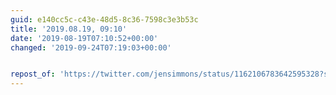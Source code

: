 ```yaml
---
guid: e140cc5c-c43e-48d5-8c36-7598c3e3b53c
title: '2019.08.19, 09:10'
date: '2019-08-19T07:10:52+00:00'
changed: '2019-09-24T07:19:03+00:00'


repost_of: 'https://twitter.com/jensimmons/status/1162106783642595328?s=20'
---
```


